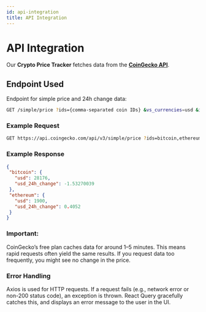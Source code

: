 ```yaml
---
id: api-integration
title: API Integration
---
```



# API Integration


Our **Crypto Price Tracker** fetches data from the **[CoinGecko API](https://www.coingecko.com/en/api/documentation)**.


## Endpoint Used


Endpoint for simple price and 24h change data:

``` bash
GET /simple/price ?ids={comma-separated coin IDs} &vs_currencies=usd &include_24hr_change=true
```



### Example Request

```bash
GET https://api.coingecko.com/api/v3/simple/price ?ids=bitcoin,ethereum,binancecoin,tether,cardano &vs_currencies=usd &include_24hr_change=true
```



### Example Response


```json
{
 "bitcoin": {
   "usd": 28176,
   "usd_24h_change": -1.53270039
 },
 "ethereum": {
   "usd": 1900,
   "usd_24h_change": 0.4052
 }
}
```


### Important:


CoinGecko’s free plan caches data for around 1–5 minutes. This means rapid requests often yield the same results.
If you request data too frequently, you might see no change in the price.


### Error Handling
Axios is used for HTTP requests. If a request fails (e.g., network error or non-200 status code), an exception is thrown. React Query gracefully catches this, and displays an error message to the user in the UI.
